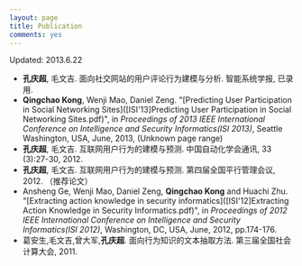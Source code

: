 ```yaml
---
layout: page
title: Publication
comments: yes
---
```


Updated: 2013.6.22

* **孔庆超**, 毛文吉. 面向社交网站的用户评论行为建模与分析. 智能系统学报, 已录用.
* **Qingchao Kong**, Wenji Mao, Daniel Zeng. "[Predicting User Participation in Social Networking Sites]([ISI'13]Predicting User Participation in Social Networking Sites.pdf)", in *Proceedings of 2013 IEEE International Conference on Intelligence and Security Informatics(ISI 2013)*, Seattle Washington, USA, June, 2013, (Unknown page range)
* **孔庆超**, 毛文吉. 互联网用户行为的建模与预测. 中国自动化学会通讯, 33 (3):27-30, 2012.
* **孔庆超**, 毛文吉. 互联网用户行为的建模与预测. 第四届全国平行管理会议, 2012. （推荐论文）
* Ansheng Ge, Wenji Mao, Daniel Zeng, **Qingchao Kong** and Huachi Zhu. "[Extracting action knowledge in security informatics]([ISI'12]Extracting Action Knowledge in Security Informatics.pdf)", in *Proceedings of 2012 IEEE International Conference on Intelligence and Security Informatics(ISI 2012)*, Washington, DC, USA, June, 2012, pp.174-176.
* 葛安生,毛文吉,曾大军,**孔庆超**. 面向行为知识的文本抽取方法. 第三届全国社会计算大会, 2011.
